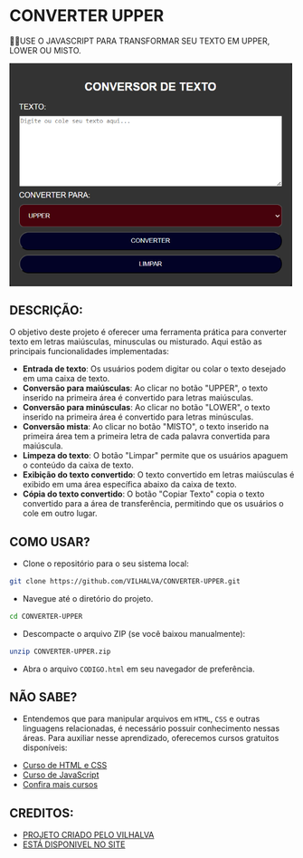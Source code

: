 # CONVERTER UPPER
🐱‍👤USE O JAVASCRIPT PARA TRANSFORMAR SEU TEXTO EM UPPER, LOWER OU MISTO.

<img src="FOTO.png" align="center" width="500"> <br>

## DESCRIÇÃO:
O objetivo deste projeto é oferecer uma ferramenta prática para converter texto em letras maiúsculas, minusculas ou misturado. Aqui estão as principais funcionalidades implementadas:
- **Entrada de texto**: Os usuários podem digitar ou colar o texto desejado em uma caixa de texto.
- **Conversão para maiúsculas**: Ao clicar no botão "UPPER", o texto inserido na primeira área é convertido para letras maiúsculas.
- **Conversão para minúsculas**: Ao clicar no botão "LOWER", o texto inserido na primeira área é convertido para letras minúsculas.
- **Conversão mista**: Ao clicar no botão "MISTO", o texto inserido na primeira área tem a primeira letra de cada palavra convertida para maiúscula.
- **Limpeza do texto**: O botão "Limpar" permite que os usuários apaguem o conteúdo da caixa de texto.
- **Exibição do texto convertido**: O texto convertido em letras maiúsculas é exibido em uma área específica abaixo da caixa de texto.
- **Cópia do texto convertido**: O botão "Copiar Texto" copia o texto convertido para a área de transferência, permitindo que os usuários o cole em outro lugar.

## COMO USAR?
* Clone o repositório para o seu sistema local:

```bash
git clone https://github.com/VILHALVA/CONVERTER-UPPER.git
```

* Navegue até o diretório do projeto.

```bash
cd CONVERTER-UPPER
```

* Descompacte o arquivo ZIP (se você baixou manualmente):

```bash
unzip CONVERTER-UPPER.zip
```
* Abra o arquivo `CODIGO.html` em seu navegador de preferência.

## NÃO SABE?
- Entendemos que para manipular arquivos em `HTML`, `CSS` e outras linguagens relacionadas, é necessário possuir conhecimento nessas áreas. Para auxiliar nesse aprendizado, oferecemos cursos gratuitos disponíveis:
* [Curso de HTML e CSS](https://github.com/VILHALVA/CURSO-DE-HTML-E-CSS)
* [Curso de JavaScript](https://github.com/VILHALVA/CURSO-DE-JAVASCRIPT)
* [Confira mais cursos](https://github.com/VILHALVA?tab=repositories&q=+topic:CURSO)

## CREDITOS:
- [PROJETO CRIADO PELO VILHALVA](https://github.com/VILHALVA)
- [ESTÁ DISPONIVEL NO SITE](https://vilhalva.github.io/STYLER/STYLER.html)